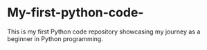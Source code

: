 # My-first-python-code-
This is my first Python code repository showcasing my journey as a beginner in Python programming.
